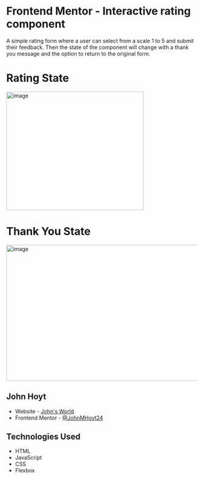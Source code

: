 # Frontend Mentor - Interactive rating component
A simple rating form where a user can select from a scale 1 to 5 and submit their feedback. Then the state
of the component will change with a thank you message and the option to return to the original form.
# Rating State
<img width="363" height="313" alt="image" src="https://github.com/user-attachments/assets/bc67294b-6dda-41d8-b9ee-7b0386ae1b41" />

# Thank You State
<img width="812" height="359" alt="image" src="https://github.com/user-attachments/assets/1e0e92d2-f7ae-4407-a324-48a49db4bb2b" />

## John Hoyt

- Website - [John's World](https://www.your-site.com](https://accessible-portfolio-six.vercel.app/))
- Frontend Mentor - [@JohnMHoyt24]([https://www.frontendmentor.io/profile/yourusername](https://www.frontendmentor.io/profile/JohnMHoyt24))

## Technologies Used
- HTML
- JavaScript
- CSS
- Flexbox
